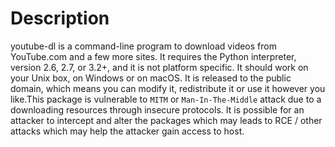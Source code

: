 # Description
youtube-dl is a command-line program to download videos from YouTube.com and a few more sites. It requires the Python interpreter, version 2.6, 2.7, or 3.2+, and it is not platform specific. It should work on your Unix box, on Windows or on macOS. It is released to the public domain, which means you can modify it, redistribute it or use it however you like.This package is vulnerable to ```MITM``` or ```Man-In-The-Middle``` attack due to a downloading resources through insecure protocols. It is possible for an attacker to intercept and alter the packages which may leads to RCE / other attacks which may help the attacker gain access to host.
